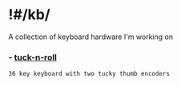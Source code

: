 # !#/kb/

A collection of keyboard hardware I'm working on

### - [tuck-n-roll](./tuck-n-roll)
`36 key keyboard with two tucky thumb encoders`

